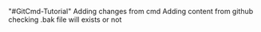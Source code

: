 "#GitCmd-Tutorial" 
Adding changes from cmd
Adding content from github
checking .bak file will exists or not 
